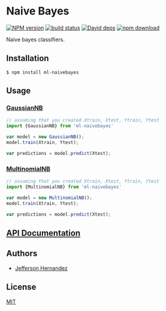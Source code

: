 # Naive Bayes

  [![NPM version][npm-image]][npm-url]
  [![build status][travis-image]][travis-url]
  [![David deps][david-image]][david-url]
  [![npm download][download-image]][download-url]

Naive bayes classifiers.

## Installation

`$ npm install ml-naivebayes`

## Usage

### [GaussianNB](./src/GaussianNB.js)

```js
// assuming that you created Xtrain, Xtest, Ytrain, Ytest
import {GaussianNB} from 'ml-naivebayes'

var model = new GaussianNB();
model.train(Xtrain, Ytest);

var predictions = model.predict(Xtest);
```

### [MultinomialNB](./src/MultinomialNB.js)

```js
// assuming that you created Xtrain, Xtest, Ytrain, Ytest
import {MultinomialNB} from 'ml-naivebayes'

var model = new MultinomialNB();
model.train(Xtrain, Ytest);

var predictions = model.predict(Xtest);
```

## [API Documentation](http://mljs.github.io/naive-bayes/)

## Authors

- [Jefferson Hernandez](https://github.com/JeffersonH44)

## License

[MIT](./LICENSE)

[npm-image]: https://img.shields.io/npm/v/ml-naivebayes.svg?style=flat-square
[npm-url]: https://npmjs.org/package/ml-naivebayes
[travis-image]: https://img.shields.io/travis/mljs/naive-bayes/master.svg?style=flat-square
[travis-url]: https://travis-ci.org/mljs/naive-bayes
[david-image]: https://img.shields.io/david/mljs/naive-bayes.svg?style=flat-square
[david-url]: https://david-dm.org/mljs/naive-bayes
[download-image]: https://img.shields.io/npm/dm/ml-naivebayes.svg?style=flat-square
[download-url]: https://npmjs.org/package/ml-naivebayes